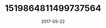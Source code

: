 ---
title: "1519864811499737564"
image: "2017-05-22 07.27.06 1519864811499737564_46248401"
date: "2017-05-22"
type: "photo"
---